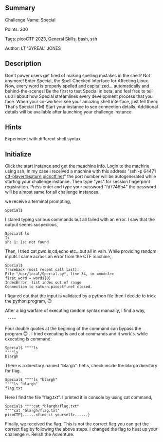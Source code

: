 
## Summary
Challenge Name: Special

Points: 300

Tags: picoCTF 2023, General Skills, bash, ssh

Author: LT 'SYREAL' JONES

## Description
Don't power users get tired of making spelling mistakes in the shell? Not anymore! Enter Special, the Spell Checked Interface for Affecting Linux. Now, every word is properly spelled and capitalized... automatically and behind-the-scenes! Be the first to test Special in beta, and feel free to tell us all about how Special streamlines every development process that you face. When your co-workers see your amazing shell interface, just tell them: That's Special (TM)
Start your instance to see connection details.
Additional details will be available after launching your challenge instance.

## Hints
Experiment with different shell syntax

## Initialize

Click the start instance and get the meachine info. Login to the machine using ssh, In my case i received a machine with this address "ssh -p 64471 ctf-player@saturn.picoctf.net" the port number will be autogenerated while starting your challenge instance. Then type "yes" for session fingerprint registration. Press enter and type your password "fd7746b4" the password will be almost same for all challenge instances. 

we receive a terminal prompting,

    Special$

I stared typing various commands but all failed with an error. I saw that the output seems suspecious,

    Special$ ls
    Is
    sh: 1: Is: not found

Then, I tried cat,pwd,ls,cd,echo etc.. but all in vain. While providing random inputs I came across an error from the CTF machine,

    Special$
    Traceback (most recent call last):
    File "/usr/local/Special.py", line 34, in <module>
    first_word = words[0]
    IndexError: list index out of range
    Connection to saturn.picoctf.net closed.

I figured out that the input is validated by a python file then I decide to trick the python program, 😉

After a big warfare of executing random syntax manually, I find a way,

     """"
Four double quotes at the begining of the command can bypass the program 😇 . I tried executing ls and cat commands and it work's.
while executing ls command:

    Special$ """"ls
    """"ls
    blargh
There is a directory named "blargh". Let's, check inside the blargh directory for flag.

    Special$ """"ls "blargh"
    """"ls "blargh"
    flag.txt

Here I find the file "flag.txt". I printed it in console by using cat command,

    Special$ """"cat "blargh/flag.txt"
    """"cat "blargh/flag.txt"
    picoCTF{......<find it yourself>......}

Finally, we received the flag. This is not the correct flag you can get the correct flag by following the above steps. I changed the flag to heat up your challenge 🔥. Relish the Adventure.

